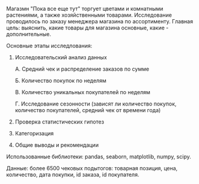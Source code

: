 Магазмн "Пока все еще тут" торгует цветами и комнатными растениями, а также хозяйственными товарами. Исследование проводилось по заказу менеджера магазина по ассортименту. Главная цель: выяснить, какие товары для магазина основные, какие - дополнительные.

Основные этапы исследлования:

1. Исследовательский анализ данных


    А. Средний чек и распределение заказов по сумме
  
    Б. Количество покупок по неделям
  
    В. Количество уникальных покупателей по неделям
  
    Г. Исследование сезонности (зависят ли количество покупок, количество покупателей, средний чек от времени года)
    

2. Проверка статистических гипотез

3. Категоризация

4. Общие выводы и рекомендации

Использованные библиотеки: pandas, seaborn, matplotlib, numpy, scipy.

Данные: более 6500 чековых подытогов: товарная позиция, цена, количество, дата покупки, id заказа, id покупателя.
